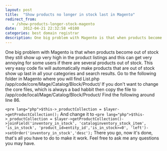 ```yaml
---
layout: post
title:  "Show products no longer in stock last in Magento"
redirect_from:
   - /show-products-longer-stock-magento
date:   2012-04-21 22:32:58 +0100
categories: best domain registrar
description: One big problem with Magento is that when products become out of stock they still show up very high in the product listings and this can get very annoying for some users if there are several products
---
```


One big problem with Magento is that when products become out of stock they still show up very high in the product listings and this can get very annoying for some users if there are several products out of stock. This very easy code fix will automatically make products that are out of stock show up last in all your categories and search results. Go to the following folder in Magento where you will find List.php /app/code/core/Mage/Catalog/Block/Product/ If you don't want to change the core files, which is always a bad habbit then copy the file to /app/code/local/Mage/Catalog/Block/Product/ Find the following around line 86.

`<pre lang="php">$this->_productCollection = $layer->getProductCollection();` And change it to `<pre lang="php">$this->_productCollection = $layer->getProductCollection()->joinField('inventory_in_stock', 'cataloginventory_stock_item', 'is_in_stock', 'product_id=entity_id','is_in_stock>=0', 'left')->setOrder('inventory_in_stock','desc');` There you go, now it's done, that's all you have to do to make it work. Feel free to ask me any questions you may have.
